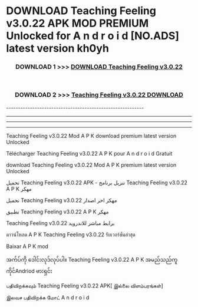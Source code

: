# DOWNLOAD Teaching Feeling v3.0.22 APK MOD PREMIUM Unlocked for A n d r o i d [NO.ADS] latest version kh0yh 



<div align="center">

<h3>DOWNLOAD 1 >>> <a href="https://getmod2.web.app/?judul=Teaching Feeling v3.0.22">DOWNLOAD Teaching Feeling v3.0.22</a></h3><br>

<h3>DOWNLOAD 2 >>> <a href="https://getmod2.web.app/?judul=Teaching Feeling v3.0.22">Teaching Feeling v3.0.22 DOWNLOAD </a></h3>

</div>
----------------------------------------------------------

----------------------------------------------------------

----------------------------------------------------------

----------------------------------------------------------

Teaching Feeling v3.0.22 Mod A P K download premium latest version Unlocked

Télécharger Teaching Feeling v3.0.22 A P K pour A n d r o i d Gratuit

download Teaching Feeling v3.0.22 Mod A P K premium latest version Unlocked

تحميل Teaching Feeling v3.0.22 APK - تنزيل برنامج Teaching Feeling v3.0.22 A P K مهكر

تحميل Teaching Feeling v3.0.22 مهكر اخر اصدار

تطبيق Teaching Feeling v3.0.22 A P K مهكر

Teaching Feeling v3.0.22 برابط مباشر للاندرويد

ดาวน์โหลด A P K Teaching Feeling v3.0.22 รับเวอร์ชันล่าสุด

Baixar A P K mod

အက်ပ်ကို ဒေါင်းလုဒ်လုပ်ပါ။ Teaching Feeling v3.0.22 A P K အမည်သည်ကူကိုင်Andriod ဗားရှင်း

பதிவிறக்கவும் Teaching Feeling v3.0.22 APK[ இல்லை விளம்பரங்கள்] 
 
இலவச பதிவிறக்க மோட் A n d r o i d




